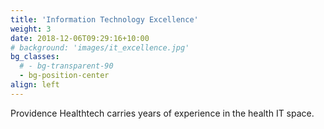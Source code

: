 ```yaml
---
title: 'Information Technology Excellence'
weight: 3
date: 2018-12-06T09:29:16+10:00
# background: 'images/it_excellence.jpg'
bg_classes:
  # - bg-transparent-90
  - bg-position-center
align: left
---
```


Providence Healthtech carries years of experience in the health IT space.
